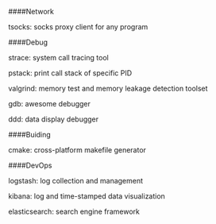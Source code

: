 ####Network

tsocks: socks proxy client for any program

####Debug

strace: system call tracing tool

pstack: print call stack of specific PID

valgrind: memory test and memory leakage detection toolset

gdb: awesome debugger

ddd: data display debugger

####Buiding

cmake: cross-platform makefile generator

####DevOps

logstash: log collection and management

kibana: log and time-stamped data visualization

elasticsearch: search engine framework
